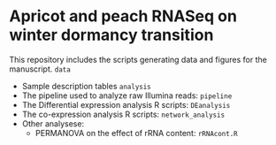 # Apricot and peach RNASeq on winter dormancy transition

This repository includes the scripts generating data and figures for the manuscript. 
`data`
- Sample description tables
`analysis`
- The pipeline used to analyze raw Illumina reads: `pipeline`
- The Differential expression analysis R scripts: `DEanalysis`
- The co-expression analysis R scripts: `network_analysis`
- Other analysese:
  - PERMANOVA on the effect of rRNA content: `rRNAcont.R`

